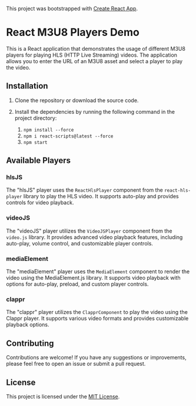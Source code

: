 This project was bootstrapped with [Create React App](https://github.com/facebook/create-react-app).

# React M3U8 Players Demo

This is a React application that demonstrates the usage of different M3U8 players for playing HLS (HTTP Live Streaming) videos. The application allows you to enter the URL of an M3U8 asset and select a player to play the video.

## Installation

1. Clone the repository or download the source code.
2. Install the dependencies by running the following command in the project directory:

    1. `npm install --force` 
    2. `npm i react-scripts@latest --force`
    3. `npm start`

## Available Players

### hlsJS
The "hlsJS" player uses the `ReactHlsPlayer` component from the `react-hls-player` library to play the HLS video. It supports auto-play and provides controls for video playback.

### videoJS
The "videoJS" player utilizes the `VideoJSPlayer` component from the `video.js` library. It provides advanced video playback features, including auto-play, volume control, and customizable player controls.

### mediaElement
The "mediaElement" player uses the `MediaElement` component to render the video using the MediaElement.js library. It supports video playback with options for auto-play, preload, and custom player controls.

### clappr
The "clappr" player utilizes the `ClapprComponent` to play the video using the Clappr player. It supports various video formats and provides customizable playback options.

## Contributing

Contributions are welcome! If you have any suggestions or improvements, please feel free to open an issue or submit a pull request.

## License

This project is licensed under the [MIT License](LICENSE).
